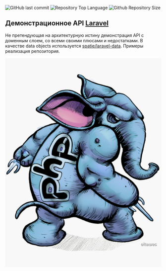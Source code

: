 ![GitHub last commit](https://img.shields.io/github/last-commit/pragmatic335/code-demonstration)
![Repository Top Language](https://img.shields.io/github/languages/top/pragmatic335/code-demonstration)
![Github Repository Size](https://img.shields.io/github/repo-size/pragmatic335/code-demonstration)

## Демонстрационное API [Laravel](https://laravel.com)

Не претендующая на архитектурную истину демонстрация API с доменным слоем, со всеми своими плюсами и недостатками.
В качестве data objects используется [spatie/laravel-data](https://spatie.be/docs/laravel-data/v4/introduction). Примеры реализация репозитория.

<img src="./app/public/slonik.webp" alt="SLONYARA">

